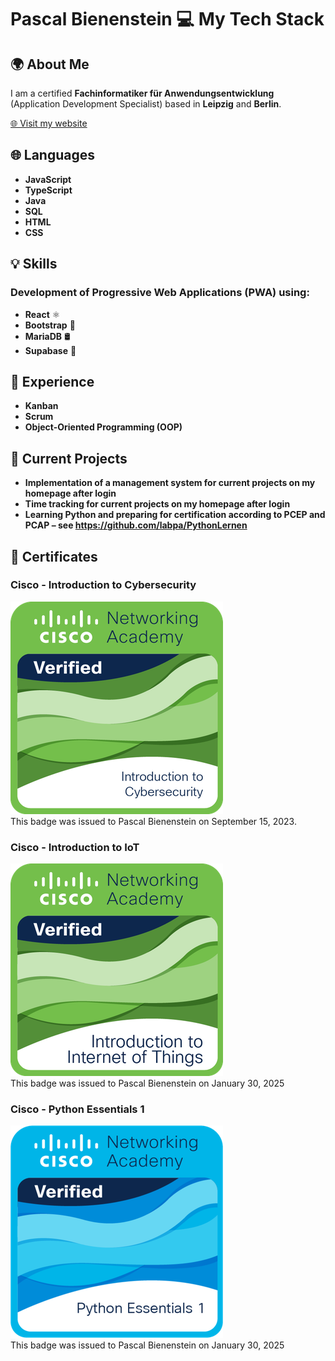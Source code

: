 # Pascal Bienenstein 💻 My Tech Stack

## 🌍 About Me
I am a certified **Fachinformatiker für Anwendungsentwicklung** (Application Development Specialist) based in **Leipzig** and **Berlin**.

[🌐 Visit my website](https://pbienenstein.de/)

## 🌐 Languages
- **JavaScript**
- **TypeScript**
- **Java**
- **SQL**
- **HTML**
- **CSS**

## 💡 Skills
### Development of Progressive Web Applications (PWA) using:
- **React** ⚛️
- **Bootstrap** 🎨
- **MariaDB** 🛢️
- **Supabase** 🚀

## 🎯 Experience
- **Kanban**
- **Scrum**
- **Object-Oriented Programming (OOP)**

## 🚀 Current Projects  
- **Implementation of a management system for current projects on my homepage after login**  
- **Time tracking for current projects on my homepage after login**  
- **Learning Python and preparing for certification according to PCEP and PCAP – see https://github.com/labpa/PythonLernen**  

## 🏅 Certificates  
### Cisco - Introduction to Cybersecurity  
![Introduction-to-Cybersecurity.png](node_modules/img/Introduction-to-Cybersecurity.png)  
This badge was issued to Pascal Bienenstein on September 15, 2023.

### Cisco - Introduction to IoT
![Intro2IoT.png](node_modules/img/Intro2IoT.png)  
This badge was issued to Pascal Bienenstein on January 30, 2025

### Cisco - Python Essentials 1
![Python-Essentials-1.png](node_modules/img/Python-Essentials-1.png)  
This badge was issued to Pascal Bienenstein on January 30, 2025